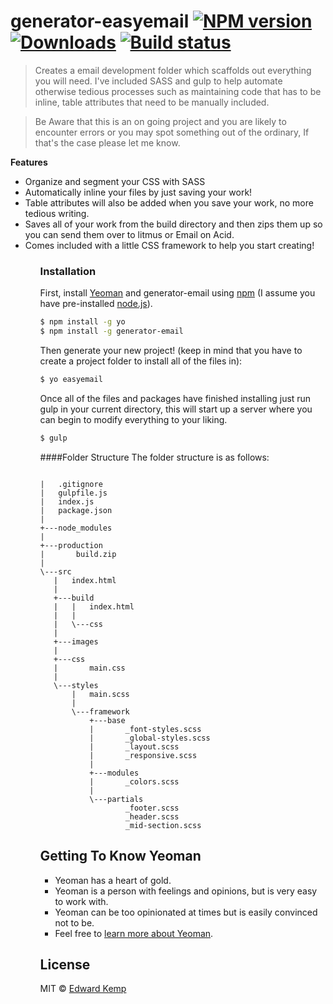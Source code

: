 generator-easyemail [![NPM version][npm-image]][npm-url] [![Downloads][downloads-image]][npm-url] [![Build status][appveyor-image]][appveyor-url]
=========
> Creates a email development folder which scaffolds out everything you will need. I've included SASS and gulp to help automate otherwise tedious processes such as maintaining code that has to be inline, table attributes that need to be manually included.

>Be Aware that this is an on going project and you are likely to encounter errors or you may spot something out of the ordinary, If that's the case please let me know.

**Features**
<ul>
<li>Organize and segment your CSS with SASS</li>
<li>Automatically inline your files by just saving your work! </li>
<li>Table attributes will also be added when you save your work,
   no more tedious writing.
</li>
<li>Saves all of your work from the build directory and then zips
   them up so you can send them over to litmus or Email on Acid.
</li>
<li>Comes included with a little CSS framework to help you start
   creating!
</li>
<ul>

### Installation

First, install [Yeoman](http://yeoman.io) and generator-email using [npm](https://www.npmjs.com/) (I assume you have pre-installed [node.js](https://nodejs.org/)).

```bash
$ npm install -g yo
$ npm install -g generator-email
```

Then generate your new project! (keep in mind that you have to create a project folder to install all of the files in):

```bash
$ yo easyemail
```


Once all of the files and packages have finished installing just run gulp in your current directory, this will start up a server where you can begin to modify everything to your liking.

```bash
$ gulp
```


####Folder Structure
The folder structure is as follows:

```

|   .gitignore
|   gulpfile.js
|   index.js
|   package.json
|   
+---node_modules
|  
+---production
|       build.zip
|       
\---src
   |   index.html
   |   
   +---build
   |   |   index.html
   |   |   
   |   \---css
   |
   +---images
   |           
   +---css
   |       main.css
   |       
   \---styles
       |   main.scss
       |   
       \---framework
           +---base
           |       _font-styles.scss
           |       _global-styles.scss
           |       _layout.scss
           |       _responsive.scss
           |       
           +---modules
           |       _colors.scss
           |       
           \---partials
                   _footer.scss
                   _header.scss
                   _mid-section.scss

```


## Getting To Know Yeoman

* Yeoman has a heart of gold.
* Yeoman is a person with feelings and opinions, but is very easy to work with.
* Yeoman can be too opinionated at times but is easily convinced not to be.
* Feel free to [learn more about Yeoman](http://yeoman.io/).

## License

MIT © [Edward Kemp]()


[npm-url]: https://npmjs.org/package/generator-easyemail
[downloads-image]: http://img.shields.io/npm/dm/generator-easyemail.svg
[npm-image]: http://img.shields.io/npm/v/generator-easyemail.svg
[appveyor-image]:https://ci.appveyor.com/api/projects/status/bsu9w9ar8pboc2nj?svg=true
[appveyor-url]:https://ci.appveyor.com/project/Steadyx/Email-Generator
